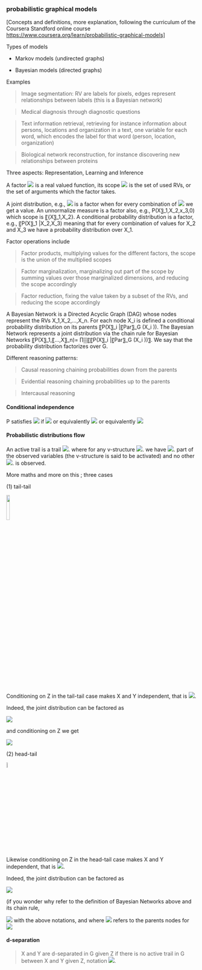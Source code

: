 ### probabilistic graphical models 

[Concepts and definitions, more explanation, following the curriculum of the Coursera Standford online course
https://www.coursera.org/learn/probabilistic-graphical-models] 

Types of models

* Markov models (undirected graphs)

* Bayesian models (directed graphs) 

Examples

> Image segmentation: RV are labels for pixels, edges represent relationships between labels (this is a Bayesian network)

> Medical diagnosis through diagnostic questions

> Text information retrieval, retrieving for instance information about persons, locations and organization in a text, one variable for each word, which encodes the label for that word (person, location, organization)

> Biological network reconstruction, for instance discovering new relationships between proteins

Three aspects: Representation, Learning and Inference

A factor 
<img src="https://render.githubusercontent.com/render/math?math=\phi(X_{1},...,X_{n})">
is a real valued function, its scope 
<img src="https://render.githubusercontent.com/render/math?math={X_{1},...,X_{n}}"> 
is the set of used RVs, or the set of arguments which the factor takes. 

A joint distribution, e.g., 
<img src="https://render.githubusercontent.com/render/math?math=P(X_{1},...,X_{n})"> 
is a factor when for every combination of 
<img src="https://render.githubusercontent.com/render/math?math=X_{1},X_{2},X_{3}"> 
we get a value. An unnormalize measure is a factor also, e.g., 
P(X〗_1,X_2,x_3,0) which scope is 〖{X〗_1,X_2}. A conditional probability distribution is a factor, e.g., 〖P(X〗_1 |X_2,X_3) meaning that for every combination of values for X_2 and X_3 we have a probability distribution over X_1.  

Factor operations include

> Factor products, multiplying values for the different factors, the scope is the union of the multiplied scopes

> Factor marginalization, marginalizing out part of the scope by summing values over those marginalized dimensions, and reducing the scope accordingly
	
> Factor reduction, fixing the value taken by a subset of the RVs, and reducing the scope accordingly

A Bayesian Network is a Directed Acyclic Graph (DAG) whose nodes represent the RVs X_1,X_2,…,X_n. For each node X_i is defined a conditional probability distribution on its parents 〖P(X〗_i |〖Par〗_G (X_i )). The Bayesian Network represents a joint distribution via the chain rule for Bayesian Networks 〖P(X〗_1,〖…,X〗_n)= ∏▒〖〖P(X〗_i |〖Par〗_G (X_i ))〗. We say that the probability distribution factorizes over G. 

Different reasoning patterns: 

> Causal reasoning chaining probabilities down from the parents 

> Evidential reasoning chaining probabilities up to the parents
	
> Intercausal reasoning

#### Conditional independence

P satisfies 
<img src="https://render.githubusercontent.com/render/math?math=X \perp Y | Z"> 
if 
<img src="https://render.githubusercontent.com/render/math?math=P(X,Y|Z)=P(Y|Z)*P(X|Z)"> 
or equivalently 
<img src="https://render.githubusercontent.com/render/math?math=P(X|Y,Z)=P(X|Z)">
or equivalently
<img src="https://render.githubusercontent.com/render/math?math=P(Y|X,Z)=P(Y|Z)">

#### Probabilistic distributions flow 

An active trail is a trail 
<img src="https://render.githubusercontent.com/render/math?math=X_{1}-...-X_{n}">. 
where for any v-structure 
<img src="https://render.githubusercontent.com/render/math?math=X_{i-1} \leftarrow X_{i} \rightarrow X_{i+1}">. 
we have 
<img src="https://render.githubusercontent.com/render/math?math=X_{i}">. 
part of the observed variables (the v-structure is said to be activated) and no other 
<img src="https://render.githubusercontent.com/render/math?math=X_{j}">. 
is observed. 

More maths and more on this ; three cases

(1) tail-tail

<img src="https://user-images.githubusercontent.com/89974426/151158642-1e0eb728-aab3-43b9-adf2-0026e781c222.PNG" width=13% height=13%>

Conditioning on Z in the tail-tail case makes X and Y independent, that is 
<img src="https://render.githubusercontent.com/render/math?math=X \perp Y | Z">.

Indeed, the joint distribution can be factored as 

<img src="https://render.githubusercontent.com/render/math?math=P(X,Y,Z)=P(X|Z)*P(Y|Z)*P(Z)">

and conditioning on Z we get 

<img src="https://render.githubusercontent.com/render/math?math=P(X,Y|Z)= \frac{P(X,Y,Z)}{P(Z)} = \frac{P(X|Z)*P(Y|Z)*P(Z)}{P(Z)} = P(X|Z)*P(Y|Z)">

(2) head-tail

<img src="https://user-images.githubusercontent.com/89974426/151159552-2c92f398-284c-4df4-b1e4-00f79598baf0.PNG" width=6% height=6%>

Likewise conditioning on Z in the head-tail case makes X and Y independent, that is 
<img src="https://render.githubusercontent.com/render/math?math=X \perp Y | Z">.

Indeed, the joint distribution can be factored as 

<img src="https://render.githubusercontent.com/render/math?math=P(X,Y,Z)=P(X)*P(Z|X)*P(Y|Z)">

(if you wonder why refer to the definition of Bayesian Networks above and its chain rule, 

<img src="https://render.githubusercontent.com/render/math?math=P(X_{1},...,X_{n})= \prod{P(X_{i}|Par_{G}(X_{i}))}"> with the above notations, and where 
<img src="https://render.githubusercontent.com/render/math?math=Par_{G}(X_{i})"> refers to the parents nodes for <img src="https://render.githubusercontent.com/render/math?math=X_{i}">

#### d-separation 

> X and Y are d-separated in G given Z if there is no active trail in G between X and Y given Z, notation 
<img src="https://render.githubusercontent.com/render/math?math=d-sep_{G}(X,Y|Z)">. 


 
 
